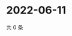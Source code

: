 # 2022-06-11

共 0 条

<!-- BEGIN WEIBO -->
<!-- 最后更新时间 Sat Jun 11 2022 05:01:09 GMT+0800 (China Standard Time) -->

<!-- END WEIBO -->
